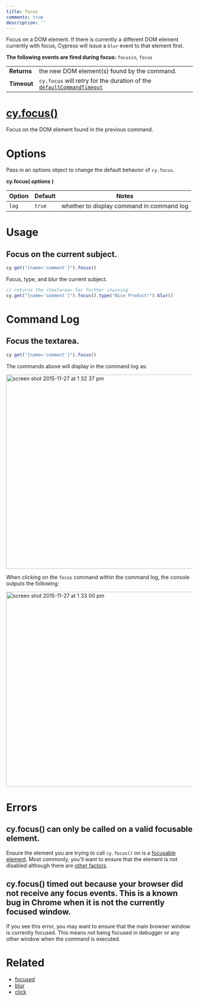 ```yaml
---
title: focus
comments: true
description: ''
---
```


Focus on a DOM element. If there is currently a different DOM element currently with focus, Cypress will issue a `blur` event to that element first.

**The following events are fired during focus:** `focusin`, `focus`

| | |
|--- | --- |
| **Returns** | the new DOM element(s) found by the command. |
| **Timeout** | `cy.focus` will retry for the duration of the [`defaultCommandTimeout`](https://on.cypress.io/guides/configuration#timeouts) |

# [cy.focus()](#usage)

Focus on the DOM element found in the previous command.

# Options

Pass in an options object to change the default behavior of `cy.focus`.

**cy.focus( *options* )**

Option | Default | Notes
--- | --- | ---
`log` | `true` | whether to display command in command log

# Usage

## Focus on the current subject.

```javascript
cy.get("[name='comment']").focus()
```

Focus, type, and blur the current subject.

```javascript
// returns the <textarea> for further chaining
cy.get("[name='comment']").focus().type("Nice Product!").blur()
```

# Command Log

## Focus the textarea.

```javascript
cy.get("[name='comment']").focus()
```

The commands above will display in the command log as:

<img width="524" alt="screen shot 2015-11-27 at 1 32 37 pm" src="https://cloud.githubusercontent.com/assets/1271364/11446856/6c2c36f4-950b-11e5-89c6-9bf14a448b23.png">

When clicking on the `focus` command within the command log, the console outputs the following:

<img width="526" alt="screen shot 2015-11-27 at 1 33 00 pm" src="https://cloud.githubusercontent.com/assets/1271364/11446857/703fa6c2-950b-11e5-9686-ce6b558cfd92.png">

# Errors

## cy.focus() can only be called on a valid focusable element.

Ensure the element you are trying to call `cy.focus()` on is a [focusable element](https://www.w3.org/TR/html5/editing.html#focusable). Most commonly, you'll want to ensure that the element is not disabled although there are [other factors](https://www.w3.org/TR/html5/editing.html#focusable).

## cy.focus() timed out because your browser did not receive any focus events. This is a known bug in Chrome when it is not the currently focused window.

If you see this error, you may want to ensure that the main browser window is currently focused. This means not being focused in debugger or any other window when the command is executed.

# Related

- [focused](https://on.cypress.io/api/focused)
- [blur](https://on.cypress.io/api/blur)
- [click](https://on.cypress.io/api/click)
